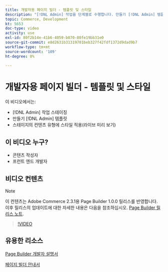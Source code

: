 ```yaml
---
title: 개발자용 페이지 빌더 - 템플릿 및 스타일
description: "[!DNL Admin] 작업을 단계별로 수행합니다. 만들기 [!DNL Admin] 템플릿​. 스테이지의 컨텐츠 유형에 스타일을 적용합니다(라이브 미리 보기)."
topic: Commerce, Development
kt: 5653
doc-type: video
activity: use
exl-id: 80f2b14e-41b6-4059-b070-80fe19bb31e0
source-git-commit: e8d2631b31319701beb327f42fdf1372d9dad9b7
workflow-type: tm+mt
source-wordcount: '109'
ht-degree: 0%

---
```


# 개발자용 페이지 빌더 - 템플릿 및 스타일

이 비디오에서는:

- [!DNL Admin] 작업 스테이징
- 만들기 [!DNL Admin] 템플릿 &#x200B;
- 스테이지의 컨텐츠 유형에 스타일 적용(라이브 미리 보기)

## 이 비디오 누구?

- 콘텐츠 작성자
- 프런트 엔드 개발자

## 비디오 컨텐츠

>[!NOTE]
>
>이 컨텐츠는 Adobe Commerce 2.3.1용 Page Builder 1.0.0 릴리스를 반영합니다. 이후 릴리스의 업데이트에 대한 자세한 내용은 다음을 참조하십시오. [Page Builder 릴리스 노트](https://experienceleague.adobe.com/docs/commerce-admin/page-builder/release-notes.html).

>[!VIDEO](https://video.tv.adobe.com/v/35712?quality=12&learn=on)

## 유용한 리소스

[Page Builder 개발자 설명서](https://developer.adobe.com/commerce/frontend-core/page-builder/)

[페이지 빌더 안내서](https://experienceleague.adobe.com/docs/commerce-admin/page-builder/introduction.html)
